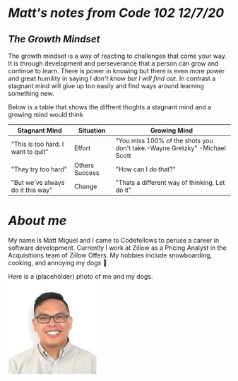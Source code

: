 

# *Matt's notes from Code 102 12/7/20*
## *The Growth Mindset*
  
  
 The growth mindset is a way of reacting to challenges that come your way. It is through development and perseverance that a person can grow and continue to learn. There is power in knowing but there is even more power and great humility in saying _I don’t know but I will find out_.  In contrast a stagnant mind will give up too easily and find ways around learning something new. 
  
  Below is a table that shows the diffrent thoghts a stagnant mind and a growing mind would think
  
  Stagnant Mind | Situation | Growing Mind
------------ | ------------- | --------------
"This is too hard. I want to quit" | Effort | "You miss 100% of the shots you don't take.-Wayne Gretzky" -Michael Scott
"They try too hard" | Others Success | "How can I do that?"
"But we've always do it this way" |Change| "Thats a different way of thinking. Let do it"

  
# *About me*

My name is Matt Miguel and I came to Codefellows to peruse a career in software development. Currently I work at Zillow as a Pricing Analyst in the Acquisitions team of Zillow Offers. My hobbies include snowboarding, cooking, and annoying my dogs :dog:

Here is a (placeholder) photo of me and my dogs. 
![This is me](download.png)

